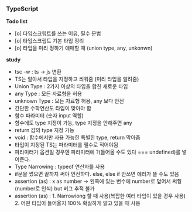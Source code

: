 <h3>TypeScript</h3>

<b>Todo list</b>

- [o] 타입스크립트를 쓰는 이유, 필수 문법
- [o] 타입스크립트 기본 타입 정리
- [o] 타입을 미리 정하기 애매할 때 (union type, any, unkonwn)

<b>study</b>

- tsc -w : ts -> js 변환
- TS는 알아서 타입을 지정하고 씌워줌 (미리 타입을 알려줌)
- Union Type : 2가지 이상의 타입을 합친 새로운 타입
- any Type : 모든 자료형을 허용
- unknown Type : 모든 자료형 허용, any 보다 안전
- 간단한 수학연산도 타입이 맞아야 함
- 함수 파라미터 (숫자 input 역할)
- 함수에도 type 지정이 가능, type 지정을 안해주면 any
- return 값의 type 지정 가능
- void : 함수에서만 사용 가능한 특별한 type, return 막아줌
- 타입이 지정된 TS는 파라미터를 필수로 적어야됨
- 파라미터가 옵션일 경우엔 파라미터에 ?(들어올 수도 있다 === undefined)를 넣어준다.
- Type Narrowing : typeof 연산자를 사용
- if문을 썼으면 끝까지 써야 안전하다. else, else if 안쓰면 에러가 뜰 수도 있음
- assertion (as) : x as number -> 왼쪽에 있는 변수에 number로 덮어서 써줭 (number로 인식) but 버그 추적 불가
- assertion (as) : 1. Narrowiong 할 때 사용(복잡한 여러 타입이 있을 경우 사용) 2. 어떤 타입이 들어올지 100% 확실하게 알고 있을 때 사용
